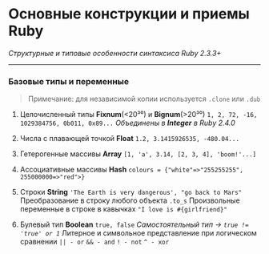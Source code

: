 # Основные конструкции и приемы Ruby
*Структурные и типовые особенности синтаксиса Ruby 2.3.3+*
___

### Базовые типы и переменные
>Примечание: для независимой копии используется `.clone` или `.dub`


1. Целочисленный типы **Fixnum**(<20³⁰) и **Bignum**(>20³⁰)
`1, 2, 72, -16, 1029384756, 0b011, 0x89...`
*Объединены в **Integer** в Ruby 2.4.0*

2. Числа с плавающей точкой **Float**
`1.2, 3.1415926535, -480.04...`

3. Гетерогенные массивы **Array**
`[1, 'a', 3.14, [2, 3, 4], 'boom!'...]`


4. Ассоциативные массивы **Hash**
`colours = {"white"=>"255255255", 255000000=>"red">}`

5. Строки **String**
`'The Earth is very dangerous', "go back to Mars"`
Преобразование в строку любого объекта `.to_s`
Произвольные переменные в строке в кавычках `"I love is #{girlfriend}"`

6. Булевый тип **Boolean**
`true, false`
*Самостоятельный тип -> `true != 'true' or 1`*
Литерное и символьное представление при логическом сравнении `|| - or` `&& - and` `! - not` `^ - xor` 